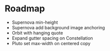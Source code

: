 # Roadmap

- Supernova min-height
- Supernova add background image anchoring
- Orbit with hanging quote
- Expand gutter spacing on Constellation
- Pluto set max-width on centered copy
